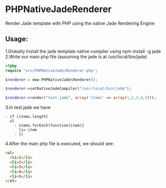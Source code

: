 PHPNativeJadeRenderer
=====================
Render Jade template with PHP using the native Jade Rendering Engine

## Usage:
1.Globally Install the jade template native compiler using npm install -g jade 
2.Write our main php file (assuming the jade is at /usr/local/bin/jade)

```php
<?php
require "src/PHPNativeJade/Renderer.php";

$renderer = new PHPNativeJade\Renderer();

$renderer->setNativeJadeCompiler("/usr/local/bin/jade");

$renderer->render("test.jade", array('items' => array(1,2,3,4,5)));
```

3.In test.jade we have

```jade
- if (items.length)
  ul
    - items.forEach(function(item){
      li= item
    - })
```

4.After the main php file is executed, we should see:

```html
<ul>
  <li>1</li>
  <li>2</li>
  <li>3</li>
  <li>4</li>
  <li>5</li>
</ul>
```
